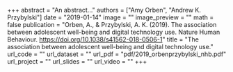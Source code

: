 +++
abstract = "An abstract..."
authors = ["Amy Orben", "Andrew K. Przybylski"]
date = "2019-01-14"
image = ""
image_preview = ""
math = false
publication = "Orben, A., & Przybylski, A. K. (2019). The association between adolescent well-being and digital technology use. Nature Human Behaviour. https://doi.org/10.1038/s41562-018-0506-1"
title = "The association between adolescent well-being and digital technology use."
url_code = ""
url_dataset = ""
url_pdf = "pdf/2019_orbenprzybylski_nhb.pdf"
url_project = ""
url_slides = ""
url_video = ""
+++
